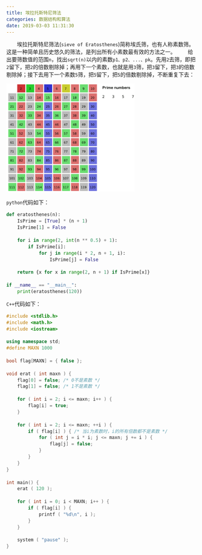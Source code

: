 ```yaml
---
title: 埃拉托斯特尼筛法
categories: 数据结构和算法
date: 2019-03-03 11:31:30
---
```

&emsp;&emsp;埃拉托斯特尼筛法(`sieve of Eratosthenes`)简称埃氏筛，也有人称素数筛。这是一种简单且历史悠久的筛法，是列出所有小素数最有效的方法之一。<!--more-->
&emsp;&emsp;给出要筛数值的范围`n`，找出`sqrt(n)`以内的素数`p1、p2、...、pk`。先用`2`去筛，即把`2`留下，把`2`的倍数剔除掉；再用下一个素数，也就是用`3`筛，把`3`留下，把`3`的倍数剔除掉；接下去用下一个素数`5`筛，把`5`留下，把`5`的倍数剔除掉，不断重复下去：

<img src="./埃拉托斯特尼筛法/1.png" height="286" width="339">

`python`代码如下：

``` python
def eratosthenes(n):
    IsPrime = [True] * (n + 1)
    IsPrime[1] = False

    for i in range(2, int(n ** 0.5) + 1):
        if IsPrime[i]:
            for j in range(i * 2, n + 1, i):
                IsPrime[j] = False

    return {x for x in range(2, n + 1) if IsPrime[x]}

if __name__ == "__main__":
    print(eratosthenes(120))
```

`C++`代码如下：

``` cpp
#include <stdlib.h>
#include <math.h>
#include <iostream>

using namespace std;
#define MAXN 1000

bool flag[MAXN] = { false };

void erat ( int maxn ) {
    flag[0] = false; /* 0不是素数 */
    flag[1] = false; /* 1不是素数 */

    for ( int i = 2; i <= maxn; i++ ) {
        flag[i] = true;
    }

    for ( int i = 2; i <= maxn; ++i ) {
        if ( flag[i] ) { /* 当i为素数时，i的所有倍数都不是素数 */
            for ( int j = i * i; j <= maxn; j += i ) {
                flag[j] = false;
            }
        }
    }
}

int main() {
    erat ( 120 );

    for ( int i = 0; i < MAXN; i++ ) {
        if ( flag[i] ) {
            printf ( "%d\n", i );
        }
    }

    system ( "pause" );
}
```